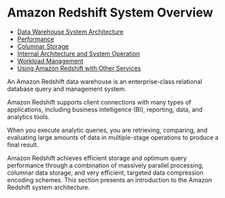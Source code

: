 # Amazon Redshift System Overview<a name="c_redshift_system_overview"></a>


+ [Data Warehouse System Architecture](c_high_level_system_architecture.md)
+ [Performance](c_challenges_achieving_high_performance_queries.md)
+ [Columnar Storage](c_columnar_storage_disk_mem_mgmnt.md)
+ [Internal Architecture and System Operation](c_internal_arch_system_operation.md)
+ [Workload Management](c_workload_mngmt_classification.md)
+ [Using Amazon Redshift with Other Services](using-redshift-with-other-services.md)

An Amazon Redshift data warehouse is an enterprise\-class relational database query and management system\.

Amazon Redshift supports client connections with many types of applications, including business intelligence \(BI\), reporting, data, and analytics tools\.

When you execute analytic queries, you are retrieving, comparing, and evaluating large amounts of data in multiple\-stage operations to produce a final result\.

Amazon Redshift achieves efficient storage and optimum query performance through a combination of massively parallel processing, columnar data storage, and very efficient, targeted data compression encoding schemes\. This section presents an introduction to the Amazon Redshift system architecture\.